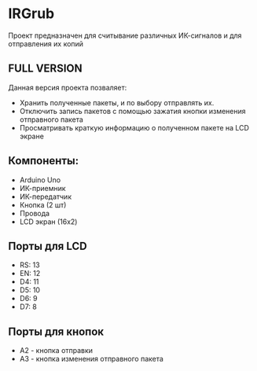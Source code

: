 # IRGrub
Проект предназначен для считывание различных ИК-сигналов и для отправления их копий

## FULL VERSION
Данная версия проекта позваляет:
- Хранить полученные пакеты, и по выбору отправлять их.
- Отключить запись пакетов с помощью зажатия кнопки изменения отправного пакета
- Просматривать краткую информацию о полученном пакете на LCD экране

## Компоненты:
- Arduino Uno
- ИК-приемник
- ИК-передатчик
- Кнопка (2 шт)
- Провода
- LCD экран (16x2)

## Порты для LCD
- RS: 13
- EN: 12
- D4: 11
- D5: 10
- D6: 9
- D7: 8

## Порты для кнопок
- A2 - кнопка отправки
- A3 - кнопка изменения отправного пакета
